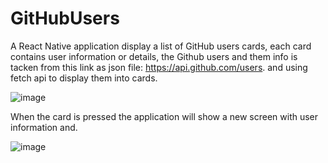 # GitHubUsers

A React Native application display a list of GitHub users cards, each card contains user information or details, the Github users and them info is tacken from this link as json file:
https://api.github.com/users. and using fetch api to display them into cards.

![image](https://user-images.githubusercontent.com/68341128/201929451-b7d41882-8d5e-45a1-bca7-632424bfd780.png)

When the card is pressed the application will show a new screen with user information and.

![image](https://user-images.githubusercontent.com/68341128/201930057-7b4a8999-6184-49bb-a29b-60bf7b457625.png)
